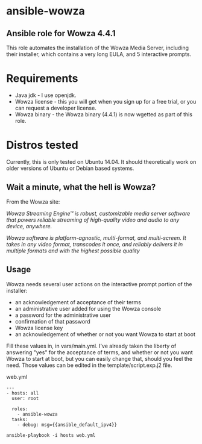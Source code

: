 # ansible-wowza

## Ansible role for Wowza 4.4.1
This role automates the installation of the Wowza Media Server, including their installer, which contains a very
long EULA, and 5 interactive prompts.

# Requirements
- Java jdk - I use openjdk.
- Wowza license - this you will get when you sign up for a free trial, or you can request a developer license.
- Wowza binary - the Wowza binary (4.4.1) is now wgetted as part of this role. 

# Distros tested
Currently, this is only tested on Ubuntu 14.04. It should theoretically work on older versions of Ubuntu or Debian based systems.

## Wait a minute, what the hell is Wowza?
From the Wowza site:

_Wowza Streaming Engine™ is robust, customizable media server software that powers reliable streaming of high-quality video and audio to any device, anywhere._

_Wowza software is platform-agnostic, multi-format, and multi-screen. It takes in any video format, transcodes it once, and reliably delivers it in multiple formats and with the highest possible quality_

## Usage

Wowza needs several user actions on the interactive prompt portion of the installer:
- an acknowledgement of acceptance of their terms
- an administrative user added for using the Wowza console
- a password for the administrative user
- confirmation of that password
- Wowza license key
- an acknowledgement of whether or not you want Wowza to start at boot

Fill these values in, in vars/main.yml. I've already taken the liberty of answering "yes" for the acceptance of terms,
and whether or not you want Wowza to start at boot, but you can easily change that, should you feel the need. Those 
values can be edited in the template/script.exp.j2 file.

web.yml
```
---
- hosts: all
  user: root

  roles:
    - ansible-wowza
  tasks:
    - debug: msg={{ansible_default_ipv4}}
```

```
ansible-playbook -i hosts web.yml
```
